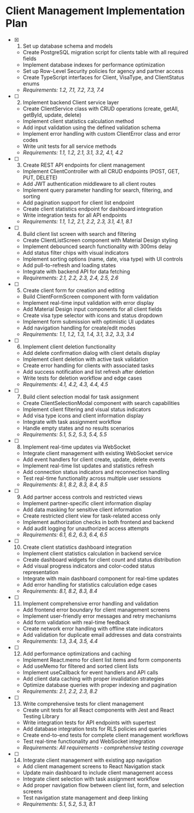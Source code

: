 # Client Management Implementation Plan

- [x] 1. Set up database schema and models
  - Create PostgreSQL migration script for clients table with all required fields
  - Implement database indexes for performance optimization
  - Set up Row-Level Security policies for agency and partner access
  - Create TypeScript interfaces for Client, VisaType, and ClientStatus enums
  - _Requirements: 1.2, 7.1, 7.2, 7.3, 7.4_

- [ ] 2. Implement backend Client service layer
  - Create ClientService class with CRUD operations (create, getAll, getById, update, delete)
  - Implement client statistics calculation method
  - Add input validation using the defined validation schema
  - Implement error handling with custom ClientError class and error codes
  - Write unit tests for all service methods
  - _Requirements: 1.1, 1.2, 2.1, 3.1, 3.2, 4.1, 4.2_

- [ ] 3. Create REST API endpoints for client management
  - Implement ClientController with all CRUD endpoints (POST, GET, PUT, DELETE)
  - Add JWT authentication middleware to all client routes
  - Implement query parameter handling for search, filtering, and sorting
  - Add pagination support for client list endpoint
  - Create client statistics endpoint for dashboard integration
  - Write integration tests for all API endpoints
  - _Requirements: 1.1, 1.2, 2.1, 2.2, 2.3, 3.1, 4.1, 8.1_

- [ ] 4. Build client list screen with search and filtering
  - Create ClientListScreen component with Material Design styling
  - Implement debounced search functionality with 300ms delay
  - Add status filter chips with visual indicators
  - Implement sorting options (name, date, visa type) with UI controls
  - Add pull-to-refresh and loading states
  - Integrate with backend API for data fetching
  - _Requirements: 2.1, 2.2, 2.3, 2.4, 2.5, 2.6_

- [ ] 5. Create client form for creation and editing
  - Build ClientFormScreen component with form validation
  - Implement real-time input validation with error display
  - Add Material Design input components for all client fields
  - Create visa type selector with icons and status dropdown
  - Implement form submission with optimistic UI updates
  - Add navigation handling for create/edit modes
  - _Requirements: 1.1, 1.2, 1.3, 1.4, 3.1, 3.2, 3.3, 3.4_

- [ ] 6. Implement client deletion functionality
  - Add delete confirmation dialog with client details display
  - Implement client deletion with active task validation
  - Create error handling for clients with associated tasks
  - Add success notification and list refresh after deletion
  - Write tests for deletion workflow and edge cases
  - _Requirements: 4.1, 4.2, 4.3, 4.4, 4.5_

- [ ] 7. Build client selection modal for task assignment
  - Create ClientSelectionModal component with search capabilities
  - Implement client filtering and visual status indicators
  - Add visa type icons and client information display
  - Integrate with task assignment workflow
  - Handle empty states and no results scenarios
  - _Requirements: 5.1, 5.2, 5.3, 5.4, 5.5_

- [ ] 8. Implement real-time updates via WebSocket
  - Integrate client management with existing WebSocket service
  - Add event handlers for client create, update, delete events
  - Implement real-time list updates and statistics refresh
  - Add connection status indicators and reconnection handling
  - Test real-time functionality across multiple user sessions
  - _Requirements: 8.1, 8.2, 8.3, 8.4, 8.5_

- [ ] 9. Add partner access controls and restricted views
  - Implement partner-specific client information display
  - Add data masking for sensitive client information
  - Create restricted client view for task-related access only
  - Implement authorization checks in both frontend and backend
  - Add audit logging for unauthorized access attempts
  - _Requirements: 6.1, 6.2, 6.3, 6.4, 6.5_

- [ ] 10. Create client statistics dashboard integration
  - Implement client statistics calculation in backend service
  - Create dashboard widgets for client count and status distribution
  - Add visual progress indicators and color-coded status representation
  - Integrate with main dashboard component for real-time updates
  - Add error handling for statistics calculation edge cases
  - _Requirements: 8.1, 8.2, 8.3, 8.4_

- [ ] 11. Implement comprehensive error handling and validation
  - Add frontend error boundary for client management screens
  - Implement user-friendly error messages and retry mechanisms
  - Add form validation with real-time feedback
  - Create network error handling with offline state indicators
  - Add validation for duplicate email addresses and data constraints
  - _Requirements: 1.3, 3.4, 3.5, 4.4_

- [ ] 12. Add performance optimizations and caching
  - Implement React.memo for client list items and form components
  - Add useMemo for filtered and sorted client lists
  - Implement useCallback for event handlers and API calls
  - Add client data caching with proper invalidation strategies
  - Optimize database queries with proper indexing and pagination
  - _Requirements: 2.1, 2.2, 2.3, 8.2_

- [ ] 13. Write comprehensive tests for client management
  - Create unit tests for all React components with Jest and React Testing Library
  - Write integration tests for API endpoints with supertest
  - Add database integration tests for RLS policies and queries
  - Create end-to-end tests for complete client management workflows
  - Test real-time functionality and WebSocket integration
  - _Requirements: All requirements - comprehensive testing coverage_

- [ ] 14. Integrate client management with existing app navigation
  - Add client management screens to React Navigation stack
  - Update main dashboard to include client management access
  - Integrate client selection with task assignment workflow
  - Add proper navigation flow between client list, form, and selection screens
  - Test navigation state management and deep linking
  - _Requirements: 5.1, 5.2, 5.3, 8.1_